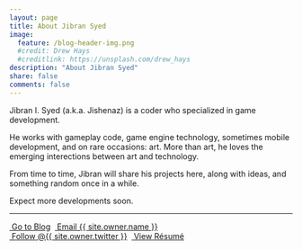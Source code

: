 ```yaml
---
layout: page
title: About Jibran Syed
image:
  feature: /blog-header-img.png
  #credit: Drew Hays
  #creditlink: https://unsplash.com/drew_hays
description: "About Jibran Syed"
share: false
comments: false
---
```


Jibran I. Syed (a.k.a. Jishenaz) is a coder who specialized in game development.

He works with gameplay code, game engine technology, sometimes mobile development, and on rare occasions: art. More than art, he loves the emerging interections between art and technology.

From time to time, Jibran will share his projects here, along with ideas, and something random once in a while.

Expect more developments soon.


-----------


<div style="display: flex;">
    <div markdown="0">
        <a href="{{ site.url }}" class="btn">
            <i class="fa fa-lg fa-home" aria-hidden="true"></i> &nbsp;Go to Blog
        </a>
    </div>&nbsp;&nbsp;
    <div markdown="0">
        <a href="mailto:{{ site.owner.email }}" class="btn">
            <i class="fa fa-lg fa-envelope" aria-hidden="true"></i> &nbsp;Email {{ site.owner.name }}
        </a>
    </div>
</div>
<div style="display: flex;">
    <div markdown="0">
        <a href="https://twitter.com/{{ site.owner.twitter }}" class="btn">
            <i class="fa fa-lg fa-twitter" aria-hidden="true"></i> &nbsp;Follow @{{ site.owner.twitter }}
        </a>
    </div>&nbsp;&nbsp;
    <div markdown="0">
        <a href="{{ site.baseurl }}{% link resume/index.md %}" class="btn">
            <i class="fa fa-lg fa-file-text" aria-hidden="true"></i> &nbsp;View Résumé
        </a>
    </div>
</div>
